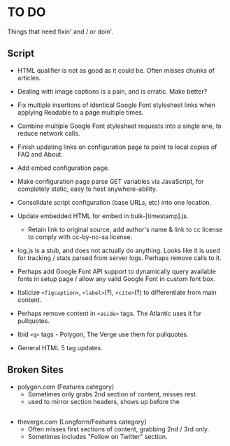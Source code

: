 TO DO
======
Things that need fixin' and / or doin'.

Script
------
* HTML qualifier is not as good as it could be. Often misses chunks of articles.
* Dealing with image captions is a pain, and is erratic. Make better?
* Fix multiple insertions of identical Google Font stylesheet links when applying Readable to a page multiple times.
* Combine multiple Google Font stylesheet requests into a single one, to reduce network calls.

* Finish updating links on configuration page to point to local copies of FAQ and About.
* Add embed configuration page.
* Make configuration page parse GET variables via JavaScript, for completely static, easy to host anywhere-ability.
* Consolidate script configuration (base URLs, etc) into one location.
* Update embedded HTML for embed in bulk-[timestamp].js. 
    * Retain link to original source, add author's name & link to cc license to comply with cc-by-nc-sa license.
* log.js is a stub, and does not actually do anything. Looks like it is used for tracking / stats parsed from server logs. Perhaps remove calls to it.
* Perhaps add Google Font API support to dynamically query available fonts in setup page / allow any valid Google Font in custom font box.
* Italicize `<figcaption>`, `<label>`(?), `<cite>`(?)  to differentiate from main content. 
* Perhaps remove content in `<aside>` tags. The Atlantic uses it for pullquotes.
* Ibid `<q>` tags - Polygon, The Verge use them for pullquotes.
* General HTML 5 tag updates.


Broken Sites
------------
* polygon.com (Features category)
    * Sometimes only grabs 2nd section of content, misses rest.
    * <label> used to mirror section headers, shows up before the <h2>
* theverge.com (Longform/Features category)
    * Often misses first sections of content, grabbing 2nd / 3rd only.
    * Sometimes includes "Follow on Twitter" section.
